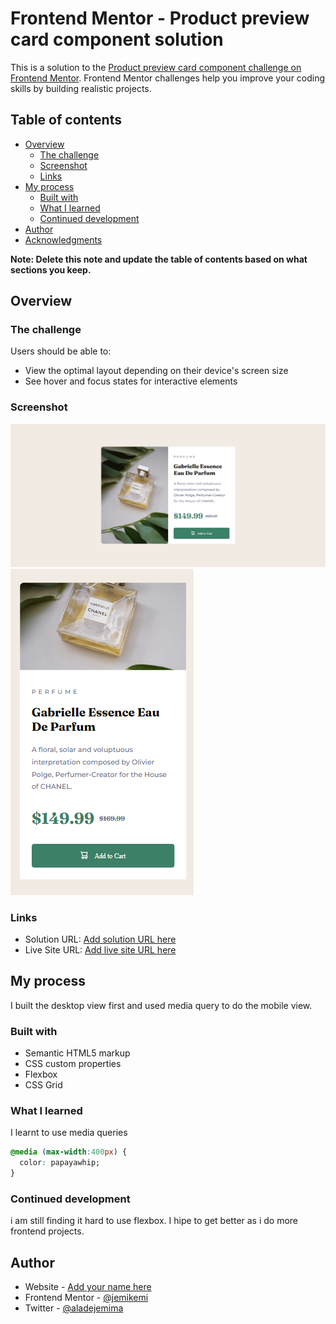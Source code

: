 # Frontend Mentor - Product preview card component solution

This is a solution to the [Product preview card component challenge on Frontend Mentor](https://www.frontendmentor.io/challenges/product-preview-card-component-GO7UmttRfa). Frontend Mentor challenges help you improve your coding skills by building realistic projects. 

## Table of contents

- [Overview](#overview)
  - [The challenge](#the-challenge)
  - [Screenshot](#screenshot)
  - [Links](#links)
- [My process](#my-process)
  - [Built with](#built-with)
  - [What I learned](#what-i-learned)
  - [Continued development](#continued-development)
- [Author](#author)
- [Acknowledgments](#acknowledgments)

**Note: Delete this note and update the table of contents based on what sections you keep.**

## Overview

### The challenge

Users should be able to:

- View the optimal layout depending on their device's screen size
- See hover and focus states for interactive elements

### Screenshot

![](images/desktopScreenshot.png)
![](images/mobileScreenshot.png)


### Links

- Solution URL: [Add solution URL here](https://your-solution-url.com)
- Live Site URL: [Add live site URL here](https://your-live-site-url.com)

## My process
I built the desktop view first and used media query to do the mobile view.
### Built with

- Semantic HTML5 markup
- CSS custom properties
- Flexbox
- CSS Grid

### What I learned

I learnt to use media queries
```css
@media (max-width:400px) {
  color: papayawhip;
}
```

### Continued development

i am still finding it hard to use flexbox. I hipe to get better as i do more frontend projects.


## Author
- Website - [Add your name here](https://www.your-site.com)
- Frontend Mentor - [@jemikemi](https://www.frontendmentor.io/profile/jemikemi)
- Twitter - [@aladejemima](https://www.twitter.com/aladejemima)



